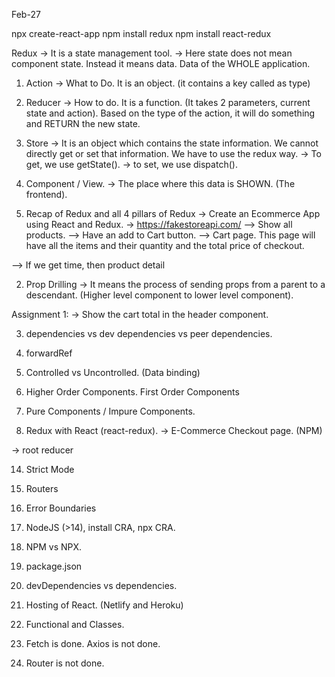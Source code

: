 Feb-27

npx create-react-app <project-name>
npm install redux
npm install react-redux

Redux -> It is a state management tool.
-> Here state does not mean component state. Instead it means data. Data of the WHOLE application.

1. Action -> What to Do. It is an object. (it contains a key called as type) 
2. Reducer -> How to do. It is a function. (It takes 2 parameters, current state and action). Based on the type of the action, it will do something and RETURN the new state.
3. Store -> It is an object which contains the state information. We cannot directly get or set that information. We have to use the redux way.
-> To get, we use getState().
-> to set, we use dispatch().
4. Component / View. -> The place where this data is SHOWN. (The frontend).


1. Recap of Redux and all 4 pillars of Redux
-> Create an Ecommerce App using React and Redux.
-> https://fakestoreapi.com/
--> Show all products.
--> Have an add to Cart button.
--> Cart page. This page will have all the items and their quantity and the total price of checkout.

--> If we get time, then product detail 

2. Prop Drilling -> It means the process of sending props from a parent to a descendant. (Higher level component to lower level component).


Assignment 1:
-> Show the cart total in the header component.



3. dependencies vs dev dependencies vs peer dependencies.
6. forwardRef
7. Controlled vs Uncontrolled. (Data binding)
8. Higher Order Components.  First Order Components
9. Pure Components / Impure Components.


13. Redux with React (react-redux).
-> E-Commerce Checkout page. (NPM)


-> root reducer

14. Strict Mode
15. Routers
16. Error Boundaries







2. NodeJS (>14), install CRA, npx CRA.
3. NPM vs NPX.
5. package.json
6. devDependencies vs dependencies.
7. Hosting of React. (Netlify and Heroku)
9. Functional and Classes. 
14. Fetch is done. Axios is not done.
16. Router is not done.



